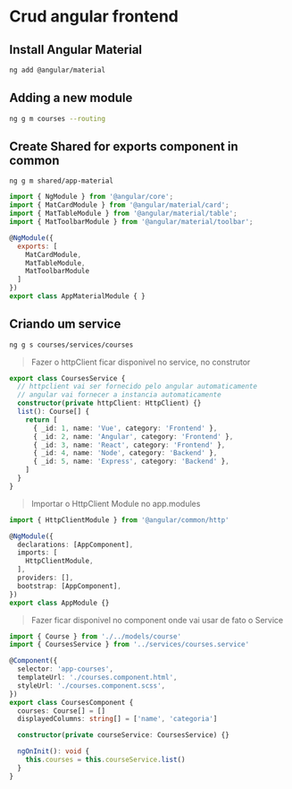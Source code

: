 # Crud angular frontend

## Install Angular Material

```bash
ng add @angular/material
```

## Adding a new module

```bash
ng g m courses --routing
```

## Create Shared for exports component in common

```base
ng g m shared/app-material
```

```js
import { NgModule } from '@angular/core';
import { MatCardModule } from '@angular/material/card';
import { MatTableModule } from '@angular/material/table';
import { MatToolbarModule } from '@angular/material/toolbar';

@NgModule({
  exports: [
    MatCardModule,
    MatTableModule,
    MatToolbarModule
  ]
})
export class AppMaterialModule { }
```

## Criando um service

```bash
ng g s courses/services/courses
```

> Fazer o httpClient ficar disponivel no service, no construtor
 
```ts
export class CoursesService {
  // httpclient vai ser fornecido pelo angular automaticamente
  // angular vai fornecer a instancia automaticamente
  constructor(private httpClient: HttpClient) {}
  list(): Course[] {
    return [
      { _id: 1, name: 'Vue', category: 'Frontend' },
      { _id: 2, name: 'Angular', category: 'Frontend' },
      { _id: 3, name: 'React', category: 'Frontend' },
      { _id: 4, name: 'Node', category: 'Backend' },
      { _id: 5, name: 'Express', category: 'Backend' },
    ]
  }
}
```

> Importar o HttpClient Module no app.modules

```ts
import { HttpClientModule } from '@angular/common/http'

@NgModule({
  declarations: [AppComponent],
  imports: [
    HttpClientModule,
  ],
  providers: [],
  bootstrap: [AppComponent],
})
export class AppModule {}
```

> Fazer ficar disponivel no component onde vai usar de fato o Service

```ts
import { Course } from './../models/course'
import { CoursesService } from '../services/courses.service'

@Component({
  selector: 'app-courses',
  templateUrl: './courses.component.html',
  styleUrl: './courses.component.scss',
})
export class CoursesComponent {
  courses: Course[] = []
  displayedColumns: string[] = ['name', 'categoria']

  constructor(private courseService: CoursesService) {}

  ngOnInit(): void {
    this.courses = this.courseService.list()
  }
}

```
